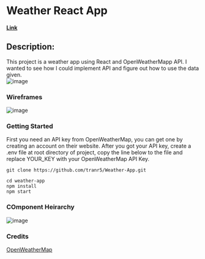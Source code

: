 # Weather React App

[<b>Link</b>](https://weatherapprt.herokuapp.com/)

## Description:

This project is a weather app using React and OpenWeatherMapp API.  I wanted to see how I could implement API and figure out how to use the data given.  
![image](https://i.imgur.com/RyOMOPk.png)

### Wireframes

![image](https://user-images.githubusercontent.com/109304616/190714522-73db4968-7c7d-4627-9300-e1caa6e3f0b8.png)

### Getting Started

First you need an API key from OpenWeatherMap, you can get one by creating an account on their website. After you got your API key, create a .env file at root directory of project, copy the line below to the file and replace YOUR_KEY with your OpenWeatherMap API Key.
```
git clone https://github.com/tranr5/Weather-App.git
```
```
cd weather-app
npm install
npm start
```

### COmponent Heirarchy

![image](https://user-images.githubusercontent.com/109304616/190704662-0992aa46-2f83-4fa8-8f52-4093dea4a716.png)

### Credits

[OpenWeatherMap](https://openweathermap.org/)

